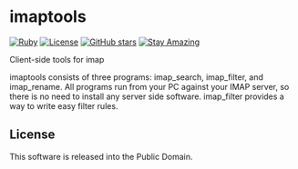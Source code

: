 # imaptools

[![Ruby](https://img.shields.io/badge/Ruby-CC342D?style=flat&logo=ruby&logoColor=white)](https://www.ruby-lang.org/)
[![License](https://img.shields.io/badge/License-Public%20Domain-brightgreen.svg)](https://unlicense.org/)
[![GitHub stars](https://img.shields.io/github/stars/isene/imaptools.svg)](https://github.com/isene/imaptools/stargazers)
[![Stay Amazing](https://img.shields.io/badge/Stay-Amazing-blue.svg)](https://isene.org)

Client-side tools for imap

imaptools consists of three programs: imap_search, imap_filter, and
imap_rename. All programs run from your PC against your IMAP server, so
there is no need to install any server side software. imap_filter provides
a way to write easy filter rules.

## License
This software is released into the Public Domain.
